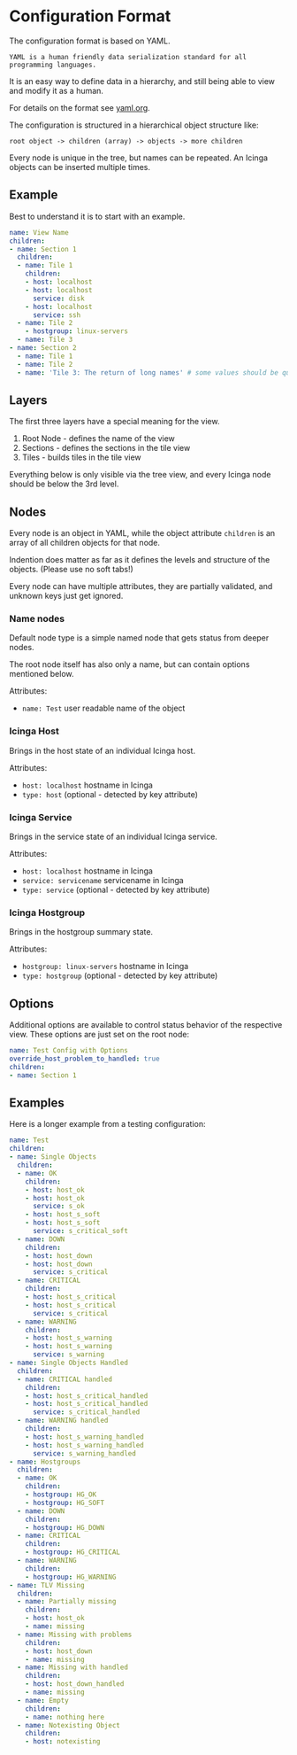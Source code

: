 Configuration Format
====================

The configuration format is based on YAML.

    YAML is a human friendly data serialization standard for all programming languages.

It is an easy way to define data in a hierarchy, and still being able to view and modify it as a human.

For details on the format see [yaml.org](http://yaml.org/).

The configuration is structured in a hierarchical object structure like:

    root object -> children (array) -> objects -> more children

Every node is unique in the tree, but names can be repeated. An Icinga objects can be inserted multiple times.

## Example

Best to understand it is to start with an example.

```yaml
name: View Name
children:
- name: Section 1
  children:
  - name: Tile 1
    children:
    - host: localhost
    - host: localhost
      service: disk
    - host: localhost
      service: ssh
  - name: Tile 2
    - hostgroup: linux-servers
  - name: Tile 3
- name: Section 2
  - name: Tile 1
  - name: Tile 2
  - name: 'Tile 3: The return of long names' # some values should be quoted
```

## Layers

The first three layers have a special meaning for the view.

1. Root Node - defines the name of the view
2. Sections - defines the sections in the tile view
3. Tiles - builds tiles in the tile view

Everything below is only visible via the tree view, and every Icinga node should be below the 3rd level.

## Nodes

Every node is an object in YAML, while the object attribute `children` is an array of all children objects
for that node.

Indention does matter as far as it defines the levels and structure of the objects. (Please use no soft tabs!)

Every node can have multiple attributes, they are partially validated, and unknown keys just get ignored.

### Name nodes

Default node type is a simple named node that gets status from deeper nodes.

The root node itself has also only a name, but can contain options mentioned below.

Attributes:
* `name: Test` user readable name of the object

### Icinga Host

Brings in the host state of an individual Icinga host.

Attributes:
* `host: localhost` hostname in Icinga
* `type: host` (optional - detected by key attribute)

### Icinga Service

Brings in the service state of an individual Icinga service.

Attributes:
* `host: localhost` hostname in Icinga
* `service: servicename` servicename in Icinga
* `type: service` (optional - detected by key attribute)

### Icinga Hostgroup

Brings in the hostgroup summary state.

Attributes:
* `hostgroup: linux-servers` hostname in Icinga
* `type: hostgroup` (optional - detected by key attribute)

## Options

Additional options are available to control status behavior of the respective view.
These options are just set on the root node:

```yaml
name: Test Config with Options
override_host_problem_to_handled: true
children:
- name: Section 1
```

## Examples

Here is a longer example from a testing configuration:

```yaml
name: Test
children:
- name: Single Objects
  children:
  - name: OK
    children:
    - host: host_ok
    - host: host_ok
      service: s_ok
    - host: host_s_soft
    - host: host_s_soft
      service: s_critical_soft
  - name: DOWN
    children:
    - host: host_down
    - host: host_down
      service: s_critical
  - name: CRITICAL
    children:
    - host: host_s_critical
    - host: host_s_critical
      service: s_critical
  - name: WARNING
    children:
    - host: host_s_warning
    - host: host_s_warning
      service: s_warning
- name: Single Objects Handled
  children:
  - name: CRITICAL handled
    children:
    - host: host_s_critical_handled
    - host: host_s_critical_handled
      service: s_critical_handled
  - name: WARNING handled
    children:
    - host: host_s_warning_handled
    - host: host_s_warning_handled
      service: s_warning_handled
- name: Hostgroups
  children:
  - name: OK
    children:
    - hostgroup: HG_OK
    - hostgroup: HG_SOFT
  - name: DOWN
    children:
    - hostgroup: HG_DOWN
  - name: CRITICAL
    children:
    - hostgroup: HG_CRITICAL
  - name: WARNING
    children:
    - hostgroup: HG_WARNING
- name: TLV Missing
  children:
  - name: Partially missing
    children:
    - host: host_ok
    - name: missing
  - name: Missing with problems
    children:
    - host: host_down
    - name: missing
  - name: Missing with handled
    children:
    - host: host_down_handled
    - name: missing
  - name: Empty
    children:
    - name: nothing here
  - name: Notexisting Object
    children:
    - host: notexisting
```
